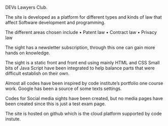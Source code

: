 DEVs Lawyers Club.

The site is developed as a platform for different types and kinds of law that affect Software development and programming.

The different areas chosen include 
•	Patent law
•	Contract law
•	Privacy law

The sight has a newsletter subscription, through this one can gain more hands on knowledge.

The sight is a static front and front end using mainly HTML and CSS
Small bits of Java Script have been integrated to help balance parts that were difficult establish on their own.

Almost all codes have been inspired by code institute’s portfolio one course work.
Google has been a source of some texts settings.

Codes for Social media sights have been created, but no media pages have been created since this is just a test exam page.

The site is hosted on github which is the cloud platform supported by code instute.
